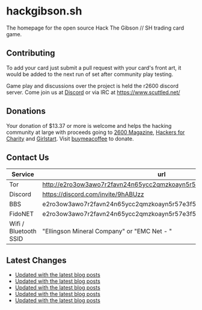 # hackgibson.sh
The homepage for the open source Hack The Gibson // SH trading card game.


## Contributing

To add your card just submit a pull request with your card's front art, it would be added to the next run of set after community play testing.

Game play and discussions over the project is held the r2600 discord server. Come join us at [Discord](https://discord.com/invite/9hABUzz) or via IRC at https://www.scuttled.net/


## Donations

Your donation of $13.37 or more is welcome and helps the hacking community at large with proceeds going to [2600 Magazine](https://2600.com/), [Hackers for Charity](https://hackersforcharity.org) and [Girlstart](https://girlstart.org).  Visit [buymeacoffee](https://www.buymeacoffee.com/hackgibson.sh) to donate.


## Contact Us

Service | url
-|-
Tor | http://e2ro3ow3awo7r2favn24n65ycc2qmzkoayn5r57e3f56nvjwdcgg32ad.onion
Discord | https://discord.com/invite/9hABUzz
BBS | e2ro3ow3awo7r2favn24n65ycc2qmzkoayn5r57e3f56nvjwdcgg32ad.onion:23
FidoNET | e2ro3ow3awo7r2favn24n65ycc2qmzkoayn5r57e3f56nvjwdcgg32ad.onion:24554
Wifi / Bluetooth SSID | "Ellingson Mineral Company" or "EMC Net - <fidonet address>"

## Latest Changes
<!-- BLOG-POST-LIST:START -->
- [Updated with the latest blog posts](https://github.com/DFW2600/hackgibson.sh/commit/648274326c66da65522ec308d9ec7abcdf91f854)
- [Updated with the latest blog posts](https://github.com/DFW2600/hackgibson.sh/commit/5a5023fdfb253349f4afdbf3fd30fecc58c40cc9)
- [Updated with the latest blog posts](https://github.com/DFW2600/hackgibson.sh/commit/ff6b07a95f6b8d00f9162e3ea128107f30b49bd0)
- [Updated with the latest blog posts](https://github.com/DFW2600/hackgibson.sh/commit/33c4f878b4d16f5088a658ef21e0e3113f14ac78)
- [Updated with the latest blog posts](https://github.com/DFW2600/hackgibson.sh/commit/743cc81fa23eeb9c87e0f97125790ff2d269202f)
<!-- BLOG-POST-LIST:END -->

